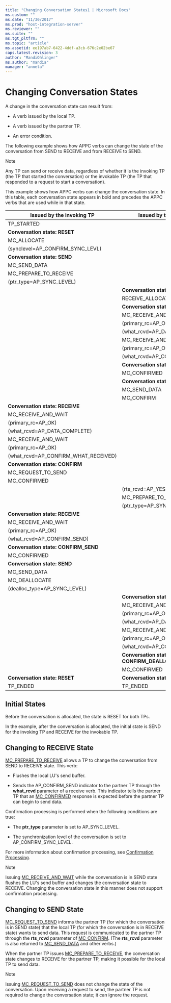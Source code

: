 ```yaml
---
title: "Changing Conversation States1 | Microsoft Docs"
ms.custom: ""
ms.date: "11/30/2017"
ms.prod: "host-integration-server"
ms.reviewer: ""
ms.suite: ""
ms.tgt_pltfrm: ""
ms.topic: "article"
ms.assetid: ee197ab7-6422-4ddf-a3cb-676c2e02be67
caps.latest.revision: 3
author: "MandiOhlinger"
ms.author: "mandia"
manager: "anneta"
---
```

# Changing Conversation States
A change in the conversation state can result from:  
  
-   A verb issued by the local TP.  
  
-   A verb issued by the partner TP.  
  
-   An error condition.  
  
 The following example shows how APPC verbs can change the state of the conversation from SEND to RECEIVE and from RECEIVE to SEND.  
  
> [!NOTE]
>  Any TP can send or receive data, regardless of whether it is the invoking TP (the TP that started the conversation) or the invokable TP (the TP that responded to a request to start a conversation).  
  
 This example shows how APPC verbs can change the conversation state. In this table, each conversation state appears in bold and precedes the APPC verbs that are used while in that state.  
  
|Issued by the invoking TP|Issued by the invokable TP|  
|-------------------------------|--------------------------------|  
|TP_STARTED||  
|**Conversation state: RESET**||  
|MC_ALLOCATE||  
|(synclevel=AP_CONFIRM_SYNC_LEVL)||  
|**Conversation state: SEND**||  
|MC_SEND_DATA||  
|MC_PREPARE_TO_RECEIVE||  
|(ptr_type=AP_SYNC_LEVEL)||  
||**Conversation state: RESET**|  
||RECEIVE_ALLOCATE|  
||**Conversation state: RECEIVE**|  
||MC_RECEIVE_AND_WAIT|  
||(primary_rc=AP_OK)|  
||(what_rcvd=AP_DATA_COMPLETE)|  
||MC_RECEIVE_AND_WAIT|  
||(primary_rc=AP_OK)|  
||(what_rcvd=AP_CONFIRM_SEND)|  
||**Conversation state: CONFIRM_SEND**|  
||MC_CONFIRMED|  
||**Conversation state: SEND**|  
||MC_SEND_DATA|  
||MC_CONFIRM|  
|**Conversation state: RECEIVE**||  
|MC_RECEIVE_AND_WAIT||  
|(primary_rc=AP_OK)||  
|(what_rcvd=AP_DATA_COMPLETE)||  
|MC_RECEIVE_AND_WAIT||  
|(primary_rc=AP_OK)||  
|(what_rcvd=AP_CONFIRM_WHAT_RECEIVED)||  
|**Conversation state: CONFIRM**||  
|MC_REQUEST_TO_SEND||  
|MC_CONFIRMED||  
||(rts_rcvd=AP_YES)|  
||MC_PREPARE_TO_RECEIVE|  
||(ptr_type=AP_SYNC_LEVEL)|  
|**Conversation state: RECEIVE**||  
|MC_RECEIVE_AND_WAIT||  
|(primary_rc=AP_OK)||  
|(what_rcvd=AP_CONFIRM_SEND)||  
|**Conversation state: CONFIRM_SEND**||  
|MC_CONFIRMED||  
|**Conversation state: SEND**||  
|MC_SEND_DATA||  
|MC_DEALLOCATE||  
|(dealloc_type=AP_SYNC_LEVEL)||  
||**Conversation state: RECEIVE**|  
||MC_RECEIVE_AND_WAIT|  
||(primary_rc=AP_OK)|  
||(what_rcvd=AP_DATA_COMPLETE)|  
||MC_RECEIVE_AND_WAIT|  
||(primary_rc=AP_OK)|  
||(what_rcvd=AP_CONFIRM_DEALLOCATE)|  
||**Conversation state: CONFIRM_DEALLOCATE**|  
||MC_CONFIRMED|  
|**Conversation state: RESET**|**Conversation state: RESET**|  
|TP_ENDED|TP_ENDED|  
  
## Initial States  
 Before the conversation is allocated, the state is RESET for both TPs.  
  
 In the example, after the conversation is allocated, the initial state is SEND for the invoking TP and RECEIVE for the invokable TP.  
  
## Changing to RECEIVE State  
 [MC_PREPARE_TO_RECEIVE](../HIS2010/mc-prepare-to-receive2.md) allows a TP to change the conversation from SEND to RECEIVE state. This verb:  
  
-   Flushes the local LU's send buffer.  
  
-   Sends the AP_CONFIRM_SEND indicator to the partner TP through the **what_rcvd** parameter of a receive verb. This indicator tells the partner TP that an [MC_CONFIRMED](../HIS2010/mc-confirmed2.md) response is expected before the partner TP can begin to send data.  
  
 Confirmation processing is performed when the following conditions are true:  
  
-   The **ptr_type** parameter is set to AP_SYNC_LEVEL.  
  
-   The synchronization level of the conversation is set to AP_CONFIRM_SYNC_LEVEL.  
  
 For more information about confirmation processing, see [Confirmation Processing](../core/confirmation-processing2.md).  
  
> [!NOTE]
>  Issuing [MC_RECEIVE_AND_WAIT](../HIS2010/mc-receive-and-wait1.md) while the conversation is in SEND state flushes the LU's send buffer and changes the conversation state to RECEIVE. Changing the conversation state in this manner does not support confirmation processing.  
  
## Changing to SEND State  
 [MC_REQUEST_TO_SEND](../HIS2010/mc-request-to-send2.md) informs the partner TP (for which the conversation is in SEND state) that the local TP (for which the conversation is in RECEIVE state) wants to send data. This request is communicated to the partner TP through the **rts_rcvd** parameter of [MC_CONFIRM](../HIS2010/mc-confirm1.md). (The **rts_rcvd** parameter is also returned to [MC_SEND_DATA](../HIS2010/mc-send-data2.md) and other verbs.)  
  
 When the partner TP issues [MC_PREPARE_TO_RECEIVE](../HIS2010/mc-prepare-to-receive2.md), the conversation state changes to RECEIVE for the partner TP, making it possible for the local TP to send data.  
  
> [!NOTE]
>  Issuing [MC_REQUEST_TO_SEND](../HIS2010/mc-request-to-send2.md) does not change the state of the conversation. Upon receiving a request to send, the partner TP is not required to change the conversation state; it can ignore the request.